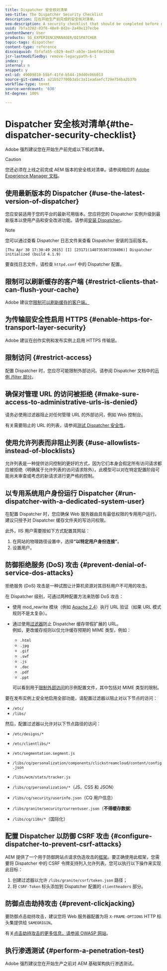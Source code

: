 ```yaml
---
title: Dispatcher 安全核对清单
seo-title: The Dispatcher Security Checklist
description: 应在开始生产前完成的安全核对清单。
seo-description: A security checklist that should be completed before going on production.
uuid: 7bfa3202-03f6-48e9-8d2e-2a40e137ecbe
contentOwner: User
products: SG_EXPERIENCEMANAGER/DISPATCHER
topic-tags: dispatcher
content-type: reference
discoiquuid: fbfafa55-c029-4ed7-ab3e-1bebfde18248
jcr-lastmodifiedby: remove-legacypath-6-1
index: y
internal: n
snippet: y
exl-id: 49009810-b5bf-41fd-b544-19dd0c06b013
source-git-commit: a21b527700b3a5c3a11eadaefc729e754ba2b37b
workflow-type: tm+mt
source-wordcount: '638'
ht-degree: 100%

---
```


# Dispatcher 安全核对清单{#the-dispatcher-security-checklist}

<!-- 

Comment Type: remark
Last Modified By: unknown unknown (ims-author-00AF43764F54BE740A490D44@AdobeID)
Last Modified Date: 2015-06-05T05:14:35.365-0400

<p>Food for thought listed on <a href="https://jira.corp.adobe.com/browse/DOC-5649">DOC-5649</a>. To be considered while proof-reading.</p> 
<p> </p>

 -->

Adobe 强烈建议您在开始生产前完成以下核对清单。

>[!CAUTION]
>
>您还必须在上线之前完成 AEM 版本的安全核对清单。请参阅相应的 [Adobe Experience Manager 文档](https://helpx.adobe.com/experience-manager/6-5/sites/administering/using/security-checklist.html)。

## 使用最新版本的 Dispatcher {#use-the-latest-version-of-dispatcher}

您应安装适用于您的平台的最新可用版本。您应将您的 Dispatcher 实例升级到最新版本以使用产品和安全改进功能。请参阅[安装 Dispatcher](dispatcher-install.md)。

>[!NOTE]
>
>您可以通过查看 Dispatcher 日志文件来查看 Dispatcher 安装的当前版本。
>
>`[Thu Apr 30 17:30:49 2015] [I] [23171(140735307338496)] Dispatcher initialized (build 4.1.9)`
>
>要查找日志文件，请检查 `httpd.conf` 中的 Dispatcher 配置。

## 限制可以刷新缓存的客户端 {#restrict-clients-that-can-flush-your-cache}

Adobe 建议您[限制可以刷新缓存的客户端。](dispatcher-configuration.md#limiting-the-clients-that-can-flush-the-cache)

## 为传输层安全性启用 HTTPS {#enable-https-for-transport-layer-security}

Adobe 建议在创作实例和发布实例上启用 HTTPS 传输层。

<!-- 

Comment Type: remark
Last Modified By: unknown unknown (ims-author-00AF43764F54BE740A490D44@AdobeID)
Last Modified Date: 2015-06-26T04:41:28.841-0400

<p>Recommended to have SSL termination, front end SSL.</p> 
<p>Question is do we want to have SSL communication between dispatcher and AEM instances (publish and/or author).</p> 
<p>We might want to have two items:</p> 
<ul> 
 <li>MUST HTTPS clients -&gt; dispatcher / load balancer</li> 
 <li>NICE load balancer -&gt; dispatcher<br /> </li> 
 <li>NICE dispatcher -&gt; instances if sensitive information such as credit cards / or infrastructure requirements such as DMZ</li> 
</ul>

 -->

## 限制访问 {#restrict-access}

配置 Dispatcher 时，您应尽可能限制外部访问。请参阅 Dispatcher 文档中的[示例 /filter 部分](dispatcher-configuration.md#main-pars_184_1_title)。

## 确保对管理 URL 的访问被拒绝 {#make-sure-access-to-administrative-urls-is-denied}

请务必使用过滤器阻止对任何管理 URL 的外部访问，例如 Web 控制台。

有关需要阻止的 URL 的列表，请参阅[测试 Dispatcher 安全性](dispatcher-configuration.md#testing-dispatcher-security)。

## 使用允许列表而非阻止列表 {#use-allowlists-instead-of-blocklists}

允许列表是一种提供访问控制的更好的方式，因为它们本身会假定所有访问请求都应被拒绝（明确属于允许列表的访问请求除外）。此模型可以对在特定配置阶段可能尚未审查或考虑的新请求进行更严格的控制。

## 以专用系统用户身份运行 Dispatcher {#run-dispatcher-with-a-dedicated-system-user}

在配置 Dispatcher 时，您应确保 Web 服务器由具有最低权限的专用用户运行。建议只授予对 Dispatcher 缓存文件夹的写访问权限。

此外，IIS 用户需要按如下方式配置其网站：

1. 在网站的物理路径设置中，选择&#x200B;**“以特定用户身份连接”**。
1. 设置用户。

## 防御拒绝服务 (DoS) 攻击 {#prevent-denial-of-service-dos-attacks}

拒绝服务 (DoS) 攻击是一种试图让计算机资源对其目标用户不可用的攻击。

在 Dispatcher 级别，可通过两种配置方法来防御 DoS 攻击：[](https://docs.adobe.com/content/docs/en/dispatcher.html#/filter (过滤器))

* 使用 mod_rewrite 模块（例如 [Apache 2.4](https://httpd.apache.org/docs/2.4/mod/mod_rewrite.html)）执行 URL 验证（如果 URL 模式规则不是太复杂）。

* 通过使用[过滤器](dispatcher-configuration.md#configuring-access-to-conten-tfilter)防止 Dispatcher 缓存带假扩展的 URL。\
   例如，更改缓存规则以仅允许缓存预期的 MIME 类型，例如：

   * `.html`
   * `.jpg`
   * `.gif`
   * `.swf`
   * `.js`
   * `.doc`
   * `.pdf`
   * `.ppt`

   可以看到用于[限制外部访问](#restrict-access)的示例配置文件，其中包括对 MIME 类型的限制。

要在发布实例上安全地启用全部功能，请配置过滤器以阻止对以下节点的访问：

* `/etc/`
* `/libs/`

然后，配置过滤器以允许对以下节点路径的访问：

* `/etc/designs/*`
* `/etc/clientlibs/*`
* `/etc/segmentation.segment.js`
* `/libs/cq/personalization/components/clickstreamcloud/content/config.json`
* `/libs/wcm/stats/tracker.js`
* `/libs/cq/personalization/*`（JS、CSS 和 JSON）
* `/libs/cq/security/userinfo.json`（CQ 用户信息）
* `/libs/granite/security/currentuser.json`（**不得缓存数据**）

* `/libs/cq/i18n/*`（国际化）

<!-- 

Comment Type: remark
Last Modified By: unknown unknown (ims-author-00AF43764F54BE740A490D44@AdobeID)
Last Modified Date: 2015-06-26T04:38:17.016-0400

<p>We need to highlight whether a path applies to all versions or specific ones.<br /> </p>

 -->

## 配置 Dispatcher 以防御 CSRF 攻击 {#configure-dispatcher-to-prevent-csrf-attacks}

AEM 提供了一个用于防御跨站点请求伪造攻击的[框架](https://helpx.adobe.com/experience-manager/6-3/sites/administering/using/security-checklist.html#verification-steps)。要正确使用此框架，您需要将 Dispatcher 中的 CSRF 令牌支持列入允许列表。您可以执行以下操作来实现此目标：

1. 创建过滤器以允许 `/libs/granite/csrf/token.json` 路径；
1. 将 `CSRF-Token` 标头添加到 Dispatcher 配置的 `clientheaders` 部分。

## 防御点击劫持攻击 {#prevent-clickjacking}

要防御点击劫持攻击，建议您将 Web 服务器配置为将 `X-FRAME-OPTIONS` HTTP 标头集提供给 `SAMEORIGIN`。

有关[点击劫持攻击的更多信息，请参阅 OWASP 网站](https://www.owasp.org/index.php/Clickjacking)。

## 执行渗透测试 {#perform-a-penetration-test}

Adobe 强烈建议您在开始生产之前对 AEM 基础架构执行渗透测试。
